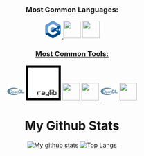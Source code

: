 <div>
<h3 align="center">Most Common Languages:</h3>
  <div align="center"><a href="https://www.learncpp.com" target="_blank" rel="noreferrer"><img src="https://raw.githubusercontent.com/devicons/devicon/master/icons/cplusplus/cplusplus-original.svg" alt="cplusplus" width="40" height="40"/> <a alt="Kotlin" href="https://www.w3schools.com/kotlin/" target="_blank" rel="noreferrer"><img src="https://cdn.jsdelivr.net/gh/devicons/devicon@latest/icons/kotlin/kotlin-original.svg" width="40" height="40" /></a> <a  alt="Raylib" href="https://www.ruby-lang.org" target="_blank" rel="noreferrer"><img src="https://cdn.jsdelivr.net/gh/devicons/devicon@latest/icons/ruby/ruby-original-wordmark.svg" width="40" height="40"/>  </div>  
<div align="center">
  
<div>
<h3 align="center">Most Common Tools:</h3>
  <a alt="OpenGL" href="https://www.learnopengl.com" target="_blank" rel="noreferrer"><img src="https://raw.githubusercontent.com/devicons/devicon/master/icons/opengl/opengl-original.svg" width="40" height="40"/> <a  alt="Raylib" href="https://www.raylib.com" target="_blank" rel="noreferrer"><img src="https://raw.githubusercontent.com/shockingfargroundx/shockingfargroundx/refs/heads/main/Raylib.svg"/> <a  alt="CLion" href="https://www.jetbrains.com/clion/" target="_blank" rel="noreferrer"><img src="https://cdn.jsdelivr.net/gh/devicons/devicon@latest/icons/clion/clion-original.svg" width="40" height="40"/> <a alt="Unreal Engine 4" href="https://www.unrealengine.com" target="_blank" rel="noreferrer"><img src="https://cdn.jsdelivr.net/gh/devicons/devicon@latest/icons/unrealengine/unrealengine-original.svg" width="40" height="40"/> <a alt="OpenGL" href="https://www.learnopengl.com" target="_blank" rel="noreferrer"><img src="https://raw.githubusercontent.com/devicons/devicon/master/icons/opengl/opengl-original.svg" width="40" height="40"/> <a alt="CMake" href="https://cmake.org/getting-started" target="_blank" rel="noreferrer"><img src="https://cdn.jsdelivr.net/gh/devicons/devicon@latest/icons/cmake/cmake-original.svg" width="40" height="40"/> </a>
  
<div align="center">
  
# My Github Stats

[![My github stats](https://github-readme-stats.vercel.app/api?username=shockingfargroundx)](https://github.com/anuraghazra/github-readme-stats)
[![Top Langs](https://github-readme-stats.vercel.app/api/top-langs/?username=shockingfargroundx)](https://github.com/anuraghazra/github-readme-stats)
